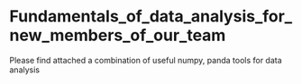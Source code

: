# Fundamentals_of_data_analysis_for_new_members_of_our_team
Please find attached a combination of useful numpy, panda tools for data analysis
